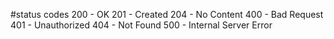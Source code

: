 #status codes
200 - OK
201 - Created
204 - No Content
400 - Bad Request
401 - Unauthorized
404 - Not Found
500 - Internal Server Error
